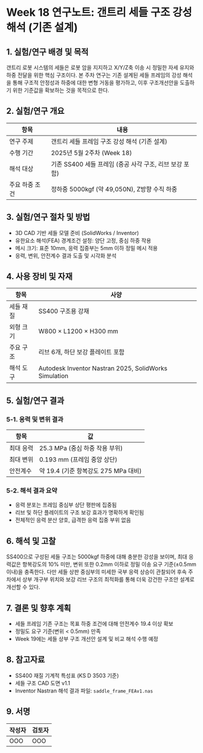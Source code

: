# Week 18 연구노트: 갠트리 세들 구조 강성 해석 (기존 설계)

## 1. 실험/연구 배경 및 목적
갠트리 로봇 시스템의 세들은 로봇 암을 지지하고 X/Y/Z축 이송 시 정밀한 자세 유지와 하중 전달을 위한 핵심 구조이다. 본 주차 연구는 기존 설계된 세들 프레임의 강성 해석을 통해 구조적 안정성과 하중에 대한 변형 거동을 평가하고, 이후 구조개선안을 도출하기 위한 기준값을 확보하는 것을 목적으로 한다.

## 2. 실험/연구 개요
| 항목 | 내용 |
|------|------|
| 연구 주제 | 갠트리 세들 프레임 구조 강성 해석 (기존 설계) |
| 수행 기간 | 2025년 5월 2주차 (Week 18) |
| 해석 대상 | 기존 SS400 세들 프레임 (중공 사각 구조, 리브 보강 포함) |
| 주요 하중 조건 | 정하중 5000kgf (약 49,050N), Z방향 수직 하중

## 3. 실험/연구 절차 및 방법
- 3D CAD 기반 세들 모델 준비 (SolidWorks / Inventor)
- 유한요소 해석(FEA) 경계조건 설정: 양단 고정, 중심 하중 작용
- 메시 크기: 표준 10mm, 응력 집중부는 5mm 이하 정밀 메시 적용
- 응력, 변위, 안전계수 결과 도출 및 시각화 분석

## 4. 사용 장비 및 자재
| 항목 | 사양 |
|------|------|
| 세들 재질 | SS400 구조용 강재 |
| 외형 크기 | W800 × L1200 × H300 mm |
| 주요 구조 | 리브 6개, 하단 보강 플레이트 포함 |
| 해석 도구 | Autodesk Inventor Nastran 2025, SolidWorks Simulation

## 5. 실험/연구 결과
### 5-1. 응력 및 변위 결과
| 항목 | 값 |
|------|----|
| 최대 응력 | 25.3 MPa (중심 하중 작용 부위) |
| 최대 변위 | 0.193 mm (프레임 중앙 상단) |
| 안전계수 | 약 19.4 (기준 항복강도 275 MPa 대비)

### 5-2. 해석 결과 요약
- 응력 분포는 프레임 중심부 상단 평판에 집중됨
- 리브 및 하단 플레이트의 구조 보강 효과가 명확하게 확인됨
- 전체적인 응력 분산 양호, 급격한 응력 집중 부위 없음

## 6. 해석 및 고찰
SS400으로 구성된 세들 구조는 5000kgf 하중에 대해 충분한 강성을 보이며, 최대 응력값은 항복강도의 10% 미만, 변위 또한 0.2mm 이하로 정밀 이송 요구 기준(±0.5mm 이내)을 충족한다. 다만 세들 상판 중심부의 미세한 국부 응력 상승이 관찰되어 후속 주차에서 상부 개구부 위치와 보강 리브 구조의 최적화를 통해 더욱 강건한 구조안 설계로 개선할 수 있다.

## 7. 결론 및 향후 계획
- 세들 프레임 기존 구조는 목표 하중 조건에 대해 안전계수 19.4 이상 확보
- 정밀도 요구 기준(변위 < 0.5mm) 만족
- Week 19에는 세들 상부 구조 개선안 설계 및 비교 해석 수행 예정

## 8. 참고자료
- SS400 재질 기계적 특성표 (KS D 3503 기준)
- 세들 구조 CAD 도면 v1.1
- Inventor Nastran 해석 결과 파일: `saddle_frame_FEAv1.nas`

## 9. 서명
| 작성자 | 검토자 |
|--------|--------|
| OOO   | OOO   |

